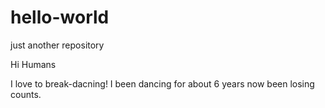 # hello-world
just another repository 


Hi Humans

I love to break-dacning! I been dancing for about 6 years now been losing counts. 
